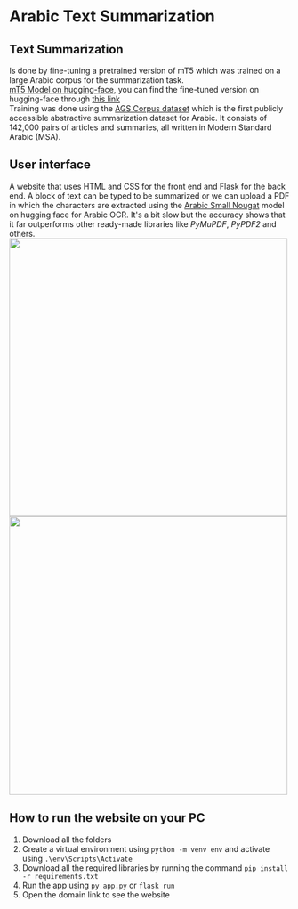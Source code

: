 # Arabic Text Summarization
## Text Summarization
Is done by fine-tuning a pretrained version of mT5 which was trained on a large Arabic corpus for the summarization task.  
<a href="https://huggingface.co/malmarjeh/t5-arabic-text-summarization">mT5 Model on hugging-face</a>, you can find the fine-tuned version on hugging-face through <a href="https://huggingface.co/ranwakhaled/fine-tuned-T5-for-Arabic-summarization">this link</a>  
Training was done using the <a href="">AGS Corpus dataset</a> which is the first publicly accessible abstractive summarization dataset for Arabic. It consists of 142,000 pairs of articles and summaries, all written in Modern Standard Arabic (MSA).  
## User interface 
A website that uses HTML and CSS for the front end and Flask for the back end. A block of text can be typed to be summarized or we can upload a PDF in which the characters are extracted using the <a href="https://huggingface.co/MohamedRashad/arabic-small-nougat">Arabic Small Nougat</a> model on hugging face for Arabic OCR. It's a bit slow but the accuracy shows that it far outperforms other ready-made libraries like *PyMuPDF*, *PyPDF2* and others.  
<img src="https://github.com/user-attachments/assets/4a017ace-7d13-416c-80ab-7feef142616a" width=500>
<img src="https://github.com/user-attachments/assets/19ca6657-a60b-478f-b828-8da359bae863" width=500>

## How to run the website on your PC
1. Download all the folders
2. Create a virtual environment using `python -m venv env` and activate using `.\env\Scripts\Activate`
3. Download all the required libraries by running the command `pip install -r requirements.txt`
4. Run the app using `py app.py` or `flask run`
5.   Open the domain link to see the website
